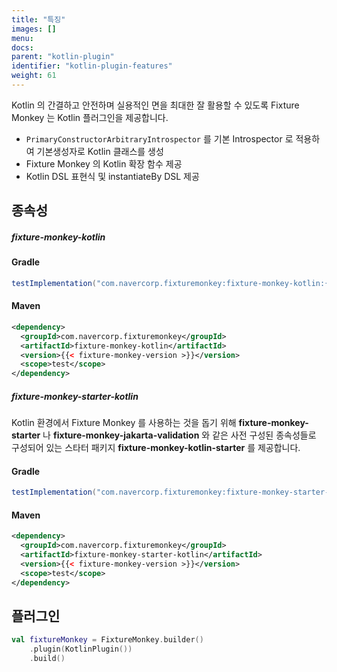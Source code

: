 ```yaml
---
title: "특징"
images: []
menu:
docs:
parent: "kotlin-plugin"
identifier: "kotlin-plugin-features"
weight: 61
---
```


Kotlin 의 간결하고 안전하며 실용적인 면을 최대한 잘 활용할 수 있도록 Fixture Monkey 는 Kotlin 플러그인을 제공합니다.
- `PrimaryConstructorArbitraryIntrospector` 를 기본 Introspector 로 적용하여 기본생성자로 Kotlin 클래스를 생성
- Fixture Monkey 의 Kotlin 확장 함수 제공
- Kotlin DSL 표현식 및 instantiateBy DSL 제공

## 종속성
##### fixture-monkey-kotlin
#### Gradle
```groovy
testImplementation("com.navercorp.fixturemonkey:fixture-monkey-kotlin:{{< fixture-monkey-version >}}")
```

#### Maven
```xml
<dependency>
  <groupId>com.navercorp.fixturemonkey</groupId>
  <artifactId>fixture-monkey-kotlin</artifactId>
  <version>{{< fixture-monkey-version >}}</version>
  <scope>test</scope>
</dependency>
```

##### fixture-monkey-starter-kotlin

Kotlin 환경에서 Fixture Monkey 를 사용하는 것을 돕기 위해 **fixture-monkey-starter** 나 **fixture-monkey-jakarta-validation** 와 같은 사전 구성된 종속성들로 구성되어 있는 스타터 패키지 **fixture-monkey-kotlin-starter** 를 제공합니다.

#### Gradle
```groovy
testImplementation("com.navercorp.fixturemonkey:fixture-monkey-starter-kotlin:{{< fixture-monkey-version >}}")
```

#### Maven
```xml
<dependency>
  <groupId>com.navercorp.fixturemonkey</groupId>
  <artifactId>fixture-monkey-starter-kotlin</artifactId>
  <version>{{< fixture-monkey-version >}}</version>
  <scope>test</scope>
</dependency>
```

## 플러그인
```kotlin
val fixtureMonkey = FixtureMonkey.builder()
    .plugin(KotlinPlugin())
    .build()
```

